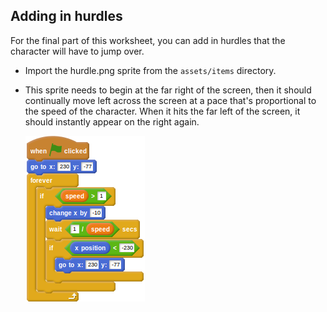 ## Adding in hurdles

For the final part of this worksheet, you can add in hurdles that the character will have to jump over.

- Import the hurdle.png sprite from the `assets/items` directory.
- This sprite needs to begin at the far right of the screen, then it should continually move left across the screen at a pace that's proportional to the speed of the character. When it hits the far left of the screen, it should instantly appear on the right again.

	<!--
	``` scratch
	when green flag clicked
	go to x: [230] y:[-77]
	forever
	if <(speed) > [1]>
	change x by [-10]
	wait <[1]/(speed)> secs
	if <(x position) < [-230]>
	go to x:[230] y:[-77]
	```
	-->
	
	![script](images/hurdles1.png)

